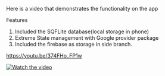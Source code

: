 Here is a video that demonstrates the functionality on the app

Features
1. Included the SQFLite database(local storage in phone)
2. Extreme State management with Google provider package
3. Included the firebase as storage in side branch.

https://youtu.be/374FHo_FP1w

[![Watch the video](https://img.youtube.com/vi/374FHo_FP1w/maxresdefault.jpg)](https://youtu.be/374FHo_FP1w)
